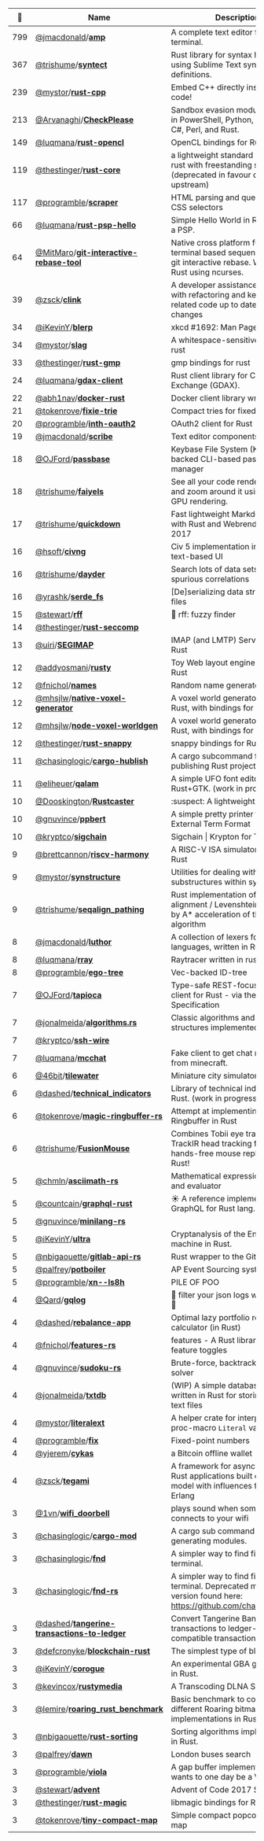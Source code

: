 |:star2: | Name | Description | 🌍|
|---|---|---|---|
|799|[@jmacdonald](https://github.com/jmacdonald)/[**amp**](https://github.com/jmacdonald/amp)|A complete text editor for your terminal.|[:arrow_upper_right:](https://amp.rs)|
|367|[@trishume](https://github.com/trishume)/[**syntect**](https://github.com/trishume/syntect)|Rust library for syntax highlighting using Sublime Text syntax definitions.|[:arrow_upper_right:](https://docs.rs/syntect)|
|239|[@mystor](https://github.com/mystor)/[**rust-cpp**](https://github.com/mystor/rust-cpp)|Embed C++ directly inside your rust code!||
|213|[@Arvanaghi](https://github.com/Arvanaghi)/[**CheckPlease**](https://github.com/Arvanaghi/CheckPlease)|Sandbox evasion modules written in PowerShell, Python, Go, Ruby, C, C#, Perl, and Rust.|[:arrow_upper_right:](https://twitter.com/arvanaghi)|
|149|[@luqmana](https://github.com/luqmana)/[**rust-opencl**](https://github.com/luqmana/rust-opencl)|OpenCL bindings for Rust.||
|119|[@thestinger](https://github.com/thestinger)/[**rust-core**](https://github.com/thestinger/rust-core)|a lightweight standard library for rust with freestanding support (deprecated in favour of libcore upstream)||
|117|[@programble](https://github.com/programble)/[**scraper**](https://github.com/programble/scraper)|HTML parsing and querying with CSS selectors|[:arrow_upper_right:](https://docs.rs/scraper)|
|66|[@luqmana](https://github.com/luqmana)/[**rust-psp-hello**](https://github.com/luqmana/rust-psp-hello)|Simple Hello World in Rust to run on a PSP.||
|64|[@MitMaro](https://github.com/MitMaro)/[**git-interactive-rebase-tool**](https://github.com/MitMaro/git-interactive-rebase-tool)|Native cross platform full feature terminal based sequence editor for git interactive rebase. Written in Rust using ncurses.|[:arrow_upper_right:](http://gitrebasetool.mitmaro.ca/)|
|39|[@zsck](https://github.com/zsck)/[**clink**](https://github.com/zsck/clink)|A developer assistance tool to help with refactoring and keeping related code up to date with changes||
|34|[@iKevinY](https://github.com/iKevinY)/[**blerp**](https://github.com/iKevinY/blerp)|xkcd #1692: Man Page|[:arrow_upper_right:](https://xkcd.com/1692/)|
|34|[@mystor](https://github.com/mystor)/[**slag**](https://github.com/mystor/slag)|A whitespace-sensitive syntax for rust||
|33|[@thestinger](https://github.com/thestinger)/[**rust-gmp**](https://github.com/thestinger/rust-gmp)|gmp bindings for rust||
|24|[@luqmana](https://github.com/luqmana)/[**gdax-client**](https://github.com/luqmana/gdax-client)|Rust client library for Coinbase Exchange (GDAX).||
|22|[@abh1nav](https://github.com/abh1nav)/[**docker-rust**](https://github.com/abh1nav/docker-rust)|Docker client library written in Rust||
|21|[@tokenrove](https://github.com/tokenrove)/[**fixie-trie**](https://github.com/tokenrove/fixie-trie)|Compact tries for fixed-width keys||
|20|[@programble](https://github.com/programble)/[**inth-oauth2**](https://github.com/programble/inth-oauth2)|OAuth2 client for Rust|[:arrow_upper_right:](https://docs.rs/crate/inth-oauth2)|
|19|[@jmacdonald](https://github.com/jmacdonald)/[**scribe**](https://github.com/jmacdonald/scribe)|Text editor components||
|18|[@OJFord](https://github.com/OJFord)/[**passbase**](https://github.com/OJFord/passbase)|Keybase File System (KBFS)-backed CLI-based password manager||
|18|[@trishume](https://github.com/trishume)/[**faiyels**](https://github.com/trishume/faiyels)|See all your code rendered at once and zoom around it using Rust & GPU rendering.||
|17|[@trishume](https://github.com/trishume)/[**quickdown**](https://github.com/trishume/quickdown)|Fast lightweight Markdown viewer with Rust and Webrender. HtN 2017||
|16|[@hsoft](https://github.com/hsoft)/[**civng**](https://github.com/hsoft/civng)|Civ 5 implementation in Rust with a text-based UI||
|16|[@trishume](https://github.com/trishume)/[**dayder**](https://github.com/trishume/dayder)|Search lots of data sets for spurious correlations|[:arrow_upper_right:](http://dayder.thume.ca/)|
|16|[@yrashk](https://github.com/yrashk)/[**serde_fs**](https://github.com/yrashk/serde_fs)|[De]serializing data structures as files||
|15|[@stewart](https://github.com/stewart)/[**rff**](https://github.com/stewart/rff)|:microscope: rff: fuzzy finder||
|14|[@thestinger](https://github.com/thestinger)/[**rust-seccomp**](https://github.com/thestinger/rust-seccomp)|||
|13|[@uiri](https://github.com/uiri)/[**SEGIMAP**](https://github.com/uiri/SEGIMAP)|IMAP (and LMTP) Server written in Rust||
|12|[@addyosmani](https://github.com/addyosmani)/[**rusty**](https://github.com/addyosmani/rusty)|Toy Web layout engine written in Rust||
|12|[@fnichol](https://github.com/fnichol)/[**names**](https://github.com/fnichol/names)|Random name generator for Rust||
|12|[@mhsjlw](https://github.com/mhsjlw)/[**native-voxel-generator**](https://github.com/mhsjlw/native-voxel-generator)|A voxel world generator written in Rust, with bindings for Node||
|12|[@mhsjlw](https://github.com/mhsjlw)/[**node-voxel-worldgen**](https://github.com/mhsjlw/node-voxel-worldgen)|A voxel world generator written in Rust, with bindings for Node||
|12|[@thestinger](https://github.com/thestinger)/[**rust-snappy**](https://github.com/thestinger/rust-snappy)|snappy bindings for Rust||
|11|[@chasinglogic](https://github.com/chasinglogic)/[**cargo-hublish**](https://github.com/chasinglogic/cargo-hublish)|A cargo subcommand for publishing Rust projects to github.||
|11|[@eliheuer](https://github.com/eliheuer)/[**qalam**](https://github.com/eliheuer/qalam)|A simple UFO font editor in Rust+GTK. (work in progress)||
|10|[@Dooskington](https://github.com/Dooskington)/[**Rustcaster**](https://github.com/Dooskington/Rustcaster)|:suspect: A lightweight raycaster.||
|10|[@gnuvince](https://github.com/gnuvince)/[**ppbert**](https://github.com/gnuvince/ppbert)|A simple pretty printer for Erlang's External Term Format||
|10|[@kryptco](https://github.com/kryptco)/[**sigchain**](https://github.com/kryptco/sigchain)|Sigchain \| Krypton for Teams|[:arrow_upper_right:](https://krypt.co)|
|9|[@brettcannon](https://github.com/brettcannon)/[**riscv-harmony**](https://github.com/brettcannon/riscv-harmony)|A RISC-V ISA simulator written in Rust||
|9|[@mystor](https://github.com/mystor)/[**synstructure**](https://github.com/mystor/synstructure)|Utilities for dealing with substructures within syn macros||
|9|[@trishume](https://github.com/trishume)/[**seqalign_pathing**](https://github.com/trishume/seqalign_pathing)|Rust implementation of sequence alignment / Levenshtein distance by A* acceleration of the DP algorithm||
|8|[@jmacdonald](https://github.com/jmacdonald)/[**luthor**](https://github.com/jmacdonald/luthor)|A collection of lexers for various languages, written in Rust.||
|8|[@luqmana](https://github.com/luqmana)/[**rray**](https://github.com/luqmana/rray)|Raytracer written in rust.||
|8|[@programble](https://github.com/programble)/[**ego-tree**](https://github.com/programble/ego-tree)|Vec-backed ID-tree|[:arrow_upper_right:](https://docs.rs/ego-tree)|
|7|[@OJFord](https://github.com/OJFord)/[**tapioca**](https://github.com/OJFord/tapioca)|Type-safe REST-focused HTTP client for Rust - via the OpenAPI Specification||
|7|[@jonalmeida](https://github.com/jonalmeida)/[**algorithms.rs**](https://github.com/jonalmeida/algorithms.rs)|Classic algorithms and data structures implemented in Rust.||
|7|[@kryptco](https://github.com/kryptco)/[**ssh-wire**](https://github.com/kryptco/ssh-wire)|||
|7|[@luqmana](https://github.com/luqmana)/[**mcchat**](https://github.com/luqmana/mcchat)|Fake client to get chat messages from minecraft.||
|6|[@46bit](https://github.com/46bit)/[**tilewater**](https://github.com/46bit/tilewater)|Miniature city simulator.||
|6|[@dashed](https://github.com/dashed)/[**technical_indicators**](https://github.com/dashed/technical_indicators)|Library of technical indicators in Rust. (work in progress)||
|6|[@tokenrove](https://github.com/tokenrove)/[**magic-ringbuffer-rs**](https://github.com/tokenrove/magic-ringbuffer-rs)|Attempt at implementing the Magic Ringbuffer in Rust||
|6|[@trishume](https://github.com/trishume)/[**FusionMouse**](https://github.com/trishume/FusionMouse)|Combines Tobii eye tracking with TrackIR head tracking for a fast hands-free mouse replacement, in Rust!||
|5|[@chmln](https://github.com/chmln)/[**asciimath-rs**](https://github.com/chmln/asciimath-rs)|Mathematical expression parser and evaluator|[:arrow_upper_right:](https://docs.rs/asciimath/)|
|5|[@countcain](https://github.com/countcain)/[**graphql-rust**](https://github.com/countcain/graphql-rust)|:sunny: A reference implementation of GraphQL for Rust lang.||
|5|[@gnuvince](https://github.com/gnuvince)/[**minilang-rs**](https://github.com/gnuvince/minilang-rs)|||
|5|[@iKevinY](https://github.com/iKevinY)/[**ultra**](https://github.com/iKevinY/ultra)|Cryptanalysis of the Enigma machine in Rust.||
|5|[@nbigaouette](https://github.com/nbigaouette)/[**gitlab-api-rs**](https://github.com/nbigaouette/gitlab-api-rs)|Rust wrapper to the GitLab API.||
|5|[@palfrey](https://github.com/palfrey)/[**potboiler**](https://github.com/palfrey/potboiler)|AP Event Sourcing system|[:arrow_upper_right:](http://www.lshift.net/blog/2016/10/31/potboiler/)|
|5|[@programble](https://github.com/programble)/[**xn--ls8h**](https://github.com/programble/xn--ls8h)|PILE OF POO||
|4|[@Qard](https://github.com/Qard)/[**gqlog**](https://github.com/Qard/gqlog)|👾 filter your json logs with graphql 👾||
|4|[@dashed](https://github.com/dashed)/[**rebalance-app**](https://github.com/dashed/rebalance-app)|Optimal lazy portfolio rebalancing calculator (in Rust)||
|4|[@fnichol](https://github.com/fnichol)/[**features-rs**](https://github.com/fnichol/features-rs)|features - A Rust library for runtime feature toggles||
|4|[@gnuvince](https://github.com/gnuvince)/[**sudoku-rs**](https://github.com/gnuvince/sudoku-rs)|Brute-force, backtracking Sudoku solver||
|4|[@jonalmeida](https://github.com/jonalmeida)/[**txtdb**](https://github.com/jonalmeida/txtdb)|(WIP) A simple database system written in Rust for storing data in text files||
|4|[@mystor](https://github.com/mystor)/[**literalext**](https://github.com/mystor/literalext)|A helper crate for interpreting proc-macro `Literal` values||
|4|[@programble](https://github.com/programble)/[**fix**](https://github.com/programble/fix)|Fixed-point numbers|[:arrow_upper_right:](https://docs.rs/fix)|
|4|[@yjerem](https://github.com/yjerem)/[**cykas**](https://github.com/yjerem/cykas)|a Bitcoin offline wallet||
|4|[@zsck](https://github.com/zsck)/[**tegami**](https://github.com/zsck/tegami)|A framework for asynchronous Rust applications built on the Actor model with influences from Elm and Erlang||
|3|[@1vn](https://github.com/1vn)/[**wifi_doorbell**](https://github.com/1vn/wifi_doorbell)|plays sound when someone connects to your wifi||
|3|[@chasinglogic](https://github.com/chasinglogic)/[**cargo-mod**](https://github.com/chasinglogic/cargo-mod)|A cargo sub command for generating modules.||
|3|[@chasinglogic](https://github.com/chasinglogic)/[**fnd**](https://github.com/chasinglogic/fnd)|A simpler way to find files in the terminal.|[:arrow_upper_right:](http://github.com/chasinglogic/fnd)|
|3|[@chasinglogic](https://github.com/chasinglogic)/[**fnd-rs**](https://github.com/chasinglogic/fnd-rs)|A simpler way to find files in the terminal. Deprecated maintained version found here: https://github.com/chasinglogic/fnd||
|3|[@dashed](https://github.com/dashed)/[**tangerine-transactions-to-ledger**](https://github.com/dashed/tangerine-transactions-to-ledger)|Convert Tangerine Bank transactions to ledger-cli compatible transactions||
|3|[@defcronyke](https://github.com/defcronyke)/[**blockchain-rust**](https://github.com/defcronyke/blockchain-rust)|The simplest type of blockchain.||
|3|[@iKevinY](https://github.com/iKevinY)/[**corogue**](https://github.com/iKevinY/corogue)|An experimental GBA game written in Rust.||
|3|[@kevincox](https://github.com/kevincox)/[**rustymedia**](https://github.com/kevincox/rustymedia)|A Transcoding DLNA Server||
|3|[@lemire](https://github.com/lemire)/[**roaring_rust_benchmark**](https://github.com/lemire/roaring_rust_benchmark)|Basic benchmark to compare different Roaring bitmap implementations in Rust||
|3|[@nbigaouette](https://github.com/nbigaouette)/[**rust-sorting**](https://github.com/nbigaouette/rust-sorting)|Sorting algorithms implementation in Rust.||
|3|[@palfrey](https://github.com/palfrey)/[**dawn**](https://github.com/palfrey/dawn)|London buses search|[:arrow_upper_right:](http://www.lshift.net/blog/2016/07/14/dawn-mobile-bus-stops-display/)|
|3|[@programble](https://github.com/programble)/[**viola**](https://github.com/programble/viola)|A gap buffer implementation that wants to one day be a Vi-like editor||
|3|[@stewart](https://github.com/stewart)/[**advent**](https://github.com/stewart/advent)|Advent of Code 2017 Solutions||
|3|[@thestinger](https://github.com/thestinger)/[**rust-magic**](https://github.com/thestinger/rust-magic)|libmagic bindings for Rust||
|3|[@tokenrove](https://github.com/tokenrove)/[**tiny-compact-map**](https://github.com/tokenrove/tiny-compact-map)|Simple compact popcount array map||

